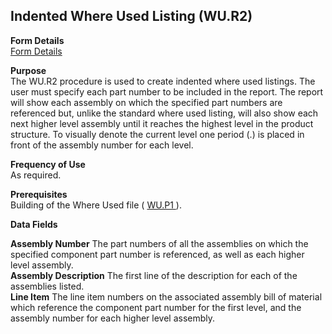 ##  Indented Where Used Listing (WU.R2)

<PageHeader />

**Form Details**  
[ Form Details ](WU-R2-1/README.md)   

**Purpose**  
The WU.R2 procedure is used to create indented where used listings. The user
must specify each part number to be included in the report. The report will
show each assembly on which the specified part numbers are referenced but,
unlike the standard where used listing, will also show each next higher level
assembly until it reaches the highest level in the product structure. To
visually denote the current level one period (.) is placed in front of the
assembly number for each level.

**Frequency of Use**  
As required.

**Prerequisites**  
Building of the Where Used file ( [ WU.P1 ](../../../../rover/ENG-OVERVIEW/ENG-PROCESS/WU-P1/README.md) ). 

**Data Fields**

**Assembly Number** The part numbers of all the assemblies on which the
specified component part number is referenced, as well as each higher level
assembly.  
**Assembly Description** The first line of the description for each of the
assemblies listed.  
**Line Item** The line item numbers on the associated assembly bill of
material which reference the component part number for the first level, and
the assembly number for each higher level assembly.  
  
<badge text= "Version 8.10.57" vertical="middle" />

<PageFooter />